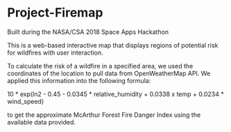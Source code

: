 # Project-Firemap
Built during the NASA/CSA 2018 Space Apps Hackathon

This is a web-based interactive map that displays regions of potential risk for wildfires with user interaction.

To calculate the risk of a wildfire in a specified area, we used the coordinates of the location to pull data from OpenWeatherMap API.
We applied this information into the following formula:

10 * exp(ln2 - 0.45 - 0.0345 * relative_humidity + 0.0338 x temp + 0.0234 * wind_speed)

to get the approximate McArthur Forest Fire Danger Index using the available data provided.

